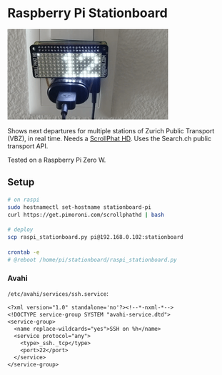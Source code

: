 # Raspberry Pi Stationboard

![](demo.gif)

Shows next departures for multiple stations of Zurich Public Transport (VBZ), in real time.
Needs a [ScrollPhat HD](https://shop.pimoroni.com/products/scroll-phat-hd?variant=2380803768330).
Uses the Search.ch public transport API.

Tested on a Raspberry Pi Zero W.

## Setup

```bash
# on raspi
sudo hostnamectl set-hostname stationboard-pi
curl https://get.pimoroni.com/scrollphathd | bash

# deploy
scp raspi_stationboard.py pi@192.168.0.102:stationboard

crontab -e
# @reboot /home/pi/stationboard/raspi_stationboard.py
```

### Avahi

`/etc/avahi/services/ssh.service`:

```
<?xml version="1.0" standalone='no'?><!--*-nxml-*-->
<!DOCTYPE service-group SYSTEM "avahi-service.dtd">
<service-group>
  <name replace-wildcards="yes">SSH on %h</name>
  <service protocol="any">
    <type>_ssh._tcp</type>
    <port>22</port>
  </service>
</service-group>
```
